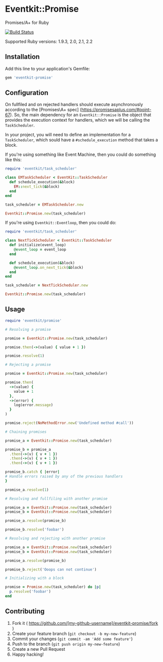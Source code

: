 # Eventkit::Promise

Promises/A+ for Ruby

[![Build Status](https://travis-ci.org/omartell/eventkit-promise.svg?branch=master)](https://travis-ci.org/omartell/eventkit-promise)

Supported Ruby versions: 1.9.3, 2.0, 2.1, 2.2

## Installation

Add this line to your application's Gemfile:

```ruby
gem 'eventkit-promise'
```

## Configuration

On fullfiled and on rejected handlers should execute asynchronously
according to the [Promises\A+ spec]
(https://promisesaplus.com/#point-67). So, the main dependency
for an `Eventkit::Promise` is the object that provides the execution
context for handlers, which we will be calling the `TaskScheduler`.

In your project, you will need to define an implementation for a
`TaskScheduler`, which sould have a `#schedule_execution` method that
takes a block.

If you're using something like Event Machine, then you could do
something like this:

```ruby
require 'eventkit/task_scheduler'

class EMTaskScheduler < EventKit::TaskScheduler
  def schedule_execution(&block)
    EM::next_tick(&block)
  end
end

task_scheduler = EMTaskScheduler.new

Eventkit::Promise.new(task_scheduler)
```

If you're using `Eventkit::Eventloop`, then you could do:

```ruby
require 'eventkit/task_scheduler'

class NextTickScheduler < Eventkit::TaskScheduler
  def initialize(event_loop)
    @event_loop = event_loop
  end

  def schedule_execution(&block)
    @event_loop.on_next_tick(&block)
  end
end

task_scheduler = NextTickScheduler.new

Eventkit::Promise.new(task_scheduler)
```

## Usage

```ruby
require 'eventkit/promise'

# Resolving a promise

promise = Eventkit::Promise.new(task_scheduler)

promise.then(->(value) { value + 1 })

promise.resolve(1)

# Rejecting a promise

promise = Eventkit::Promise.new(task_scheduler)

promise.then(
  ->(value) {
    value + 1
  },
  ->(error) {
    log(error.message)
  }
)

promise.reject(NoMethodError.new('Undefined method #call'))

# Chaining promises

promise_a = Eventkit::Promise.new(task_scheduler)

promise_b = promise_a
  .then(->(v) { v + 1 })
  .then(->(v) { v + 1 })
  .then(->(v) { v + 1 })

promise_b.catch { |error|
# Handle errors raised by any of the previous handlers
}

promise_a.resolve(1)

# Resolving and fullfiling with another promise

promise_a = Eventkit::Promise.new(task_scheduler)
promise_b = Eventkit::Promise.new(task_scheduler)

promise_a.resolve(promise_b)

promise_b.resolve('foobar')

# Resolving and rejecting with another promise

promise_a = Eventkit::Promise.new(task_scheduler)
promise_b = Eventkit::Promise.new(task_scheduler)

promise_a.resolve(promise_b)

promise_b.reject('Ooops can not continue')

# Initializing with a block

promise = Promise.new(task_scheduler) do |p|
  p.resolve('foobar')
end

```

## Contributing

1. Fork it ( https://github.com/[my-github-username]/eventkit-promise/fork )
2. Create your feature branch (`git checkout -b my-new-feature`)
3. Commit your changes (`git commit -am 'Add some feature'`)
4. Push to the branch (`git push origin my-new-feature`)
5. Create a new Pull Request
6. Happy hacking!

